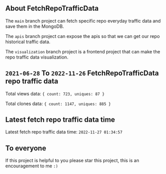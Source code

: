 ## About FetchRepoTrafficData

The `main` branch project can fetch specific repo everyday traffic data and save them in the MongoDB.

The `apis` branch project can expose the apis so that we can get our repo historical traffic data.

The `visualization` branch project is a frontend project that can make the repo traffic data visualization.

## `2021-06-28` To `2022-11-26` FetchRepoTrafficData repo traffic data

Total views data: `{ count: 723, uniques: 87 }`

Total clones data: `{ count: 1147, uniques: 885 }`

## Latest fetch repo traffic data time

Latest fetch repo traffic data time: `2022-11-27 01:34:57`

## To everyone

If this project is helpful to you please star this project, this is an encouragement to me `:)`



